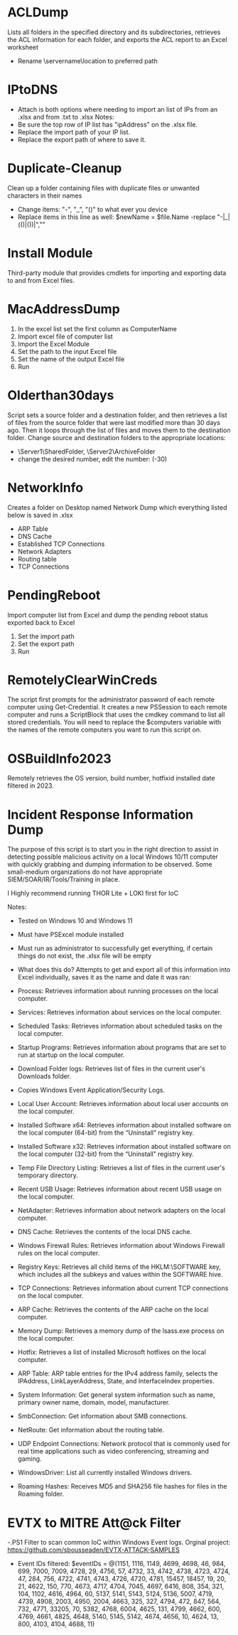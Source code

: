 # ACLDump
Lists all folders in the specified directory and its subdirectories, retrieves the ACL information for each folder, and exports the ACL report to an Excel worksheet 
- Rename \\servername\location to preferred path

# IPtoDNS
- Attach is both options where needing to import an list of IPs from an .xlsx and from .txt to .xlsx
 Notes:
- Be sure the top row of IP list has "ipAddress" on the .xlsx file.
- Replace the import path of your IP list.
- Replace the export path of where to save it.

# Duplicate-Cleanup
Clean up a folder containing files with duplicate files or unwanted characters in their names
- Change items: "-", "_", "()" to what ever you device
- Replace items in this line as well: $newName = $file.Name -replace "-|_|(\()|(\))|",""

# Install Module
Third-party module that provides cmdlets for importing and exporting data to and from Excel files.

# MacAddressDump
1) In the excel list set the first column as ComputerName
2) Import excel file of computer list
3) Import the Excel Module
4) Set the path to the input Excel file
5) Set the name of the output Excel file
6) Run

# Olderthan30days
Script sets a source folder and a destination folder, and then retrieves a list of files from the source folder that were last modified more than 30 days ago. Then it loops through the list of files and moves them to the destination folder.
Change source and destination folders to the appropriate locations:
- \\Server1\SharedFolder,   \\Server2\ArchiveFolder
-  change the desired number, edit the number: (-30)

# NetworkInfo
Creates a folder on Desktop named Network Dump which everything listed below is saved in .xlsx
* ARP Table
* DNS Cache
* Established TCP Connections
* Network Adapters
* Routing table
* TCP Connections

# PendingReboot
Import computer list from Excel and dump the pending reboot status exported back to Excel
1) Set the import path
2) Set the export path
3) Run

# RemotelyClearWinCreds
The script first prompts for the administrator password of each remote computer using Get-Credential. It creates a new PSSession to each remote computer and runs a ScriptBlock that uses the cmdkey command to list all stored credentials.
You will need to replace the $computers variable with the names of the remote computers you want to run this script on. 

# OSBuildInfo2023 
Remotely retrieves the OS version, build number, hotfixid installed date filtered in 2023.

# Incident Response Information Dump
The purpose of this script is to start you in the right direction to assist in detecting possible malicious activity on a local Windows 10/11 computer with quickly grabbing and dumping information to be observed. Some small-medium organizations do not have appropriate SIEM/SOAR/IR/Tools/Training in place.

I Highly recommend running THOR Lite + LOKI first for IoC

Notes:
- Tested on Windows 10 and Windows 11
- Must have PSExcel module installed
- Must run as administrator to successfully get everything, if certain things do not exist, the .xlsx file will be empty
- What does this do? Attempts to get and export all of this information into Excel individually, saves it as the name and date it was ran: 

-	Process: Retrieves information about running processes on the local computer.
-	Services: Retrieves information about services on the local computer.
-	Scheduled Tasks: Retrieves information about scheduled tasks on the local computer.
-	Startup Programs: Retrieves information about programs that are set to run at startup on the local computer.
-	Download Folder logs: Retrieves list of files in the current user's Downloads folder.
- Copies Windows Event Application/Security Logs.
-	Local User Account: Retrieves information about local user accounts on the local computer.
-	Installed Software x64: Retrieves information about installed software on the local computer (64-bit) from the “Uninstall” registry key. 
- Installed Software x32: Retrieves information about installed software on the local computer (32-bit) from the “Uninstall” registry key.
-	Temp File Directory Listing: Retrieves a list of files in the current user's temporary directory.
-	Recent USB Usage: Retrieves information about recent USB usage on the local computer.
-	NetAdapter: Retrieves information about network adapters on the local computer. 
-	DNS Cache: Retrieves the contents of the local DNS cache.
-	Windows Firewall Rules: Retrieves information about Windows Firewall rules on the local computer.
- Registry Keys: Retrieves all child items of the HKLM:\SOFTWARE key, which includes all the subkeys and values within the SOFTWARE hive.
-	TCP Connections: Retrieves information about current TCP connections on the local computer.
-	ARP Cache: Retrieves the contents of the ARP cache on the local computer.
-	Memory Dump: Retrieves a memory dump of the lsass.exe process on the local computer.
-	Hotfix: Retrieves a list of installed Microsoft hotfixes on the local computer.
-	ARP Table: ARP table entries for the IPv4 address family, selects the IPAddress, LinkLayerAddress, State, and InterfaceIndex properties. 
-	System Information: Get general system information such as name, primary owner name, domain, model, manufacturer.
-	SmbConnection: Get information about SMB connections.
-	NetRoute: Get information about the routing table.
- UDP Endpoint Connections: Network protocol that is commonly used for real time applications such as video conferencing, streaming and gaming.
- WindowsDriver: List all currently installed Windows drivers.
- Roaming Hashes: Receives MD5 and SHA256 file hashes for files in the Roaming folder.
  
# EVTX to MITRE Att@ck Filter
-.PS1 Filter to scan common IoC within Windows Event logs. Orginal project: https://github.com/sbousseaden/EVTX-ATTACK-SAMPLES
- Event IDs filtered: $eventIDs = @(1151, 1116, 1149, 4699, 4698, 46, 984, 699, 7000, 7009, 4728, 29, 4756, 57, 4732, 33, 4742, 4738, 4723, 4724, 47, 284, 756, 4722, 4741, 4743, 4726, 4720, 4781, 15457, 18457, 19, 20, 21, 4622, 150, 770, 4673, 4717, 4704, 7045, 4697, 6416, 808, 354, 321, 104, 1102, 4616, 4964, 60, 5137, 5141, 5143, 5124, 5136, 5007, 4719, 4739, 4908, 2003, 4950, 2004, 4663, 325, 327, 4794, 472, 847, 564, 732, 4771, 33205, 70, 5382, 4768, 6004, 4625, 131, 4799, 4662, 600, 4769, 4661, 4825, 4648, 5140, 5145, 5142, 4674, 4656, 10, 4624, 13, 800, 4103, 4104, 4688, 11)



